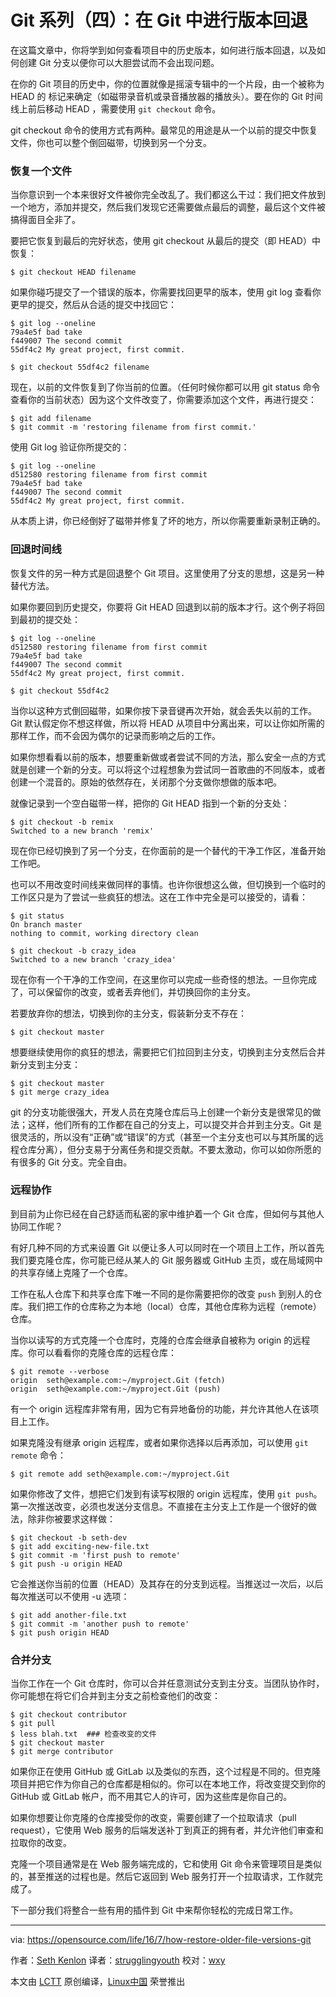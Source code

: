 Git 系列（四）：在 Git 中进行版本回退
=============================================

在这篇文章中，你将学到如何查看项目中的历史版本，如何进行版本回退，以及如何创建 Git 分支以便你可以大胆尝试而不会出现问题。

在你的 Git 项目的历史中，你的位置就像是摇滚专辑中的一个片段，由一个被称为 HEAD 的 标记来确定（如磁带录音机或录音播放器的播放头）。要在你的 Git 时间线上前后移动 HEAD ，需要使用 `git checkout` 命令。

git checkout 命令的使用方式有两种。最常见的用途是从一个以前的提交中恢复文件，你也可以整个倒回磁带，切换到另一个分支。


### 恢复一个文件

当你意识到一个本来很好文件被你完全改乱了。我们都这么干过：我们把文件放到一个地方，添加并提交，然后我们发现它还需要做点最后的调整，最后这个文件被搞得面目全非了。

要把它恢复到最后的完好状态，使用 git checkout 从最后的提交（即 HEAD）中恢复：

```
$ git checkout HEAD filename
```

如果你碰巧提交了一个错误的版本，你需要找回更早的版本，使用 git log 查看你更早的提交，然后从合适的提交中找回它：

```
$ git log --oneline
79a4e5f bad take
f449007 The second commit
55df4c2 My great project, first commit.

$ git checkout 55df4c2 filename

```

现在，以前的文件恢复到了你当前的位置。（任何时候你都可以用 git status 命令查看你的当前状态）因为这个文件改变了，你需要添加这个文件，再进行提交：

```
$ git add filename
$ git commit -m 'restoring filename from first commit.'
```

使用 Git log 验证你所提交的：

```
$ git log --oneline
d512580 restoring filename from first commit
79a4e5f bad take
f449007 The second commit
55df4c2 My great project, first commit.
```

从本质上讲，你已经倒好了磁带并修复了坏的地方，所以你需要重新录制正确的。

### 回退时间线

恢复文件的另一种方式是回退整个 Git 项目。这里使用了分支的思想，这是另一种替代方法。

如果你要回到历史提交，你要将 Git HEAD 回退到以前的版本才行。这个例子将回到最初的提交处：

```
$ git log --oneline
d512580 restoring filename from first commit
79a4e5f bad take
f449007 The second commit
55df4c2 My great project, first commit.

$ git checkout 55df4c2
```

当你以这种方式倒回磁带，如果你按下录音键再次开始，就会丢失以前的工作。Git 默认假定你不想这样做，所以将 HEAD 从项目中分离出来，可以让你如所需的那样工作，而不会因为偶尔的记录而影响之后的工作。

如果你想看看以前的版本，想要重新做或者尝试不同的方法，那么安全一点的方式就是创建一个新的分支。可以将这个过程想象为尝试同一首歌曲的不同版本，或者创建一个混音的。原始的依然存在，关闭那个分支做你想做的版本吧。

就像记录到一个空白磁带一样，把你的 Git HEAD 指到一个新的分支处：

```
$ git checkout -b remix
Switched to a new branch 'remix'
```

现在你已经切换到了另一个分支，在你面前的是一个替代的干净工作区，准备开始工作吧。

也可以不用改变时间线来做同样的事情。也许你很想这么做，但切换到一个临时的工作区只是为了尝试一些疯狂的想法。这在工作中完全是可以接受的，请看：

```
$ git status
On branch master
nothing to commit, working directory clean

$ git checkout -b crazy_idea
Switched to a new branch 'crazy_idea'
```

现在你有一个干净的工作空间，在这里你可以完成一些奇怪的想法。一旦你完成了，可以保留你的改变，或者丢弃他们，并切换回你的主分支。

若要放弃你的想法，切换到你的主分支，假装新分支不存在：

```
$ git checkout master
```

想要继续使用你的疯狂的想法，需要把它们拉回到主分支，切换到主分支然后合并新分支到主分支：

```
$ git checkout master
$ git merge crazy_idea
```

git 的分支功能很强大，开发人员在克隆仓库后马上创建一个新分支是很常见的做法；这样，他们所有的工作都在自己的分支上，可以提交并合并到主分支。Git 是很灵活的，所以没有“正确”或“错误”的方式（甚至一个主分支也可以与其所属的远程仓库分离），但分支易于分离任务和提交贡献。不要太激动，你可以如你所愿的有很多的 Git 分支。完全自由。

### 远程协作

到目前为止你已经在自己舒适而私密的家中维护着一个 Git 仓库，但如何与其他人协同工作呢？

有好几种不同的方式来设置 Git 以便让多人可以同时在一个项目上工作，所以首先我们要克隆仓库，你可能已经从某人的 Git 服务器或 GitHub 主页，或在局域网中的共享存储上克隆了一个仓库。

工作在私人仓库下和共享仓库下唯一不同的是你需要把你的改变 `push` 到别人的仓库。我们把工作的仓库称之为本地（local）仓库，其他仓库称为远程（remote）仓库。

当你以读写的方式克隆一个仓库时，克隆的仓库会继承自被称为 origin 的远程库。你可以看看你的克隆仓库的远程仓库：

```
$ git remote --verbose
origin  seth@example.com:~/myproject.Git (fetch)
origin  seth@example.com:~/myproject.Git (push)
```

有一个 origin 远程库非常有用，因为它有异地备份的功能，并允许其他人在该项目上工作。

如果克隆没有继承 origin 远程库，或者如果你选择以后再添加，可以使用 `git remote` 命令：

```
$ git remote add seth@example.com:~/myproject.Git
```

如果你修改了文件，想把它们发到有读写权限的 origin 远程库，使用 `git push`。第一次推送改变，必须也发送分支信息。不直接在主分支上工作是一个很好的做法，除非你被要求这样做：

```
$ git checkout -b seth-dev
$ git add exciting-new-file.txt
$ git commit -m 'first push to remote'
$ git push -u origin HEAD
```

它会推送你当前的位置（HEAD）及其存在的分支到远程。当推送过一次后，以后每次推送可以不使用 -u 选项：

```
$ git add another-file.txt
$ git commit -m 'another push to remote'
$ git push origin HEAD
```

### 合并分支

当你工作在一个 Git 仓库时，你可以合并任意测试分支到主分支。当团队协作时，你可能想在将它们合并到主分支之前检查他们的改变：

```
$ git checkout contributor
$ git pull
$ less blah.txt  ### 检查改变的文件
$ git checkout master
$ git merge contributor
```

如果你正在使用 GitHub 或 GitLab 以及类似的东西，这个过程是不同的。但克隆项目并把它作为你自己的仓库都是相似的。你可以在本地工作，将改变提交到你的 GitHub 或 GitLab 帐户，而不用其它人的许可，因为这些库是你自己的。

如果你想要让你克隆的仓库接受你的改变，需要创建了一个拉取请求（pull request），它使用 Web 服务的后端发送补丁到真正的拥有者，并允许他们审查和拉取你的改变。

克隆一个项目通常是在 Web 服务端完成的，它和使用 Git 命令来管理项目是类似的，甚至推送的过程也是。然后它返回到 Web 服务打开一个拉取请求，工作就完成了。

下一部分我们将整合一些有用的插件到 Git 中来帮你轻松的完成日常工作。

--------------------------------------------------------------------------------

via: https://opensource.com/life/16/7/how-restore-older-file-versions-git

作者：[Seth Kenlon][a]
译者：[strugglingyouth](https://github.com/strugglingyouth)
校对：[wxy](https://github.com/wxy)

本文由 [LCTT](https://github.com/LCTT/TranslateProject) 原创编译，[Linux中国](https://linux.cn/) 荣誉推出

[a]: https://opensource.com/users/seth
